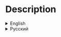 <h1>Description</h1>
<details>
<summary>English</summary>
<h2>Information</h2>

The modpack adds new mechanics and features:
<ul>
		<li>New suits and cosmetics;</li>
		<li>Disabled the ability for dead players to vote to make the ship leave;</li>
		<li>Self-destruct system is activated when you remove the apparatus, also you now take damage with radiation from the apparatus;</li>
		<li>Mines/turrets attacking enemies;</li>
		<li>Added reserved slots for: flashlight, walkie-talkie, key;</li>
		<li>Ship is wider, added windows and skyboxes when in orbit;</li>
		<li>Added new emotes.</li>
</ul>

<h2>Modlist</h2>

|Mod                                                                                                          |Description                                                                                    |Author          |
|-------------------------------------------------------------------------------------------------------------|-----------------------------------------------------------------------------------------------|----------------|
|[Atomics Cosmetics](https://thunderstore.io/c/lethal-company/p/AtomicStudio/Atomics_Cosmetics/)              |Adds new cosmetics via the MoreCompany mod                                                     |AtomicStudio    |
|[Atomics Suits](https://thunderstore.io/c/lethal-company/p/AtomicStudio/Atomics_Suits/)                      |Adds some suits                                                                                |AtomicStudio    |
|[DisableShipVote](https://thunderstore.io/c/lethal-company/p/KoogeesMods/DisableShipVote/)                   |Disables the ability for dead players to vote to make the ship leave                           |KoogeesMods     |
|[Celestial Tint](https://thunderstore.io/c/lethal-company/p/sfDesat/Celestial_Tint/)                	      |Adds new visuals when in orbit                                                                 |sfDesat         |
|[FacilityMeltdown](https://thunderstore.io/c/lethal-company/p/loaforc/FacilityMeltdown/)                     |If the apparatus is removed, the self-destruct system is activated                             |loaforc         |
|[FairAI](https://thunderstore.io/c/lethal-company/p/TheFluff/FairAI/)                                        |Mines and turrets react to enemies                                                             |TheFluff        |
|[FasterItemDropship](https://thunderstore.io/c/lethal-company/p/FlipMods/FasterItemDropship/)                |Makes the Item Dropship arrive and leave faster                                                |FlipMods        |
|[FireExitFlip](https://thunderstore.io/c/lethal-company/p/PC/FireExitFlip/)                                  |When entering through fire exit this makes you turn away from the door                         |PC              |
|[HEV Suit](https://thunderstore.io/c/lethal-company/p/Dunn/HEV_Suit/)                                        |Adds HEV Suit from Half Life 1                                                                 |Dunn            |
|[HidePlayerNames](https://thunderstore.io/c/lethal-company/p/Monkeytype/HidePlayerNames/)                    |Hide player names                                                                              |Monkeytype      |
|[Hold Scan Button](https://thunderstore.io/c/lethal-company/p/FutureSavior/Hold_Scan_Button/)                |Allows you to hold the scan button to continuously keep scanning                               |FutureSavior    |
|[LethalRadiation](https://thunderstore.io/c/lethal-company/p/gamehog44/LethalRadiation/)                     |Adds repercussions for removing the apparatus. Including: damage every hour, and screen blur   |gamehog44       |
|[Matty Fixes](https://thunderstore.io/c/lethal-company/p/mattymatty/Matty_Fixes/)                            |A collection of Fixes for the vanilla game, with focus on vanilla compatibility                |mattymatty      |
|[More Suits](https://thunderstore.io/c/lethal-company/p/x753/More_Suits/)                                    |Adds more suits to choose from, and can be used as a library to load your own suits!           |x753            |
|[MoreItems](https://thunderstore.io/c/lethal-company/p/Drakorle/MoreItems/)                                  |Changes the max amount of items that the game saves from 45 to 999                             |Drakorle        |
|[Moved Magnet Switch](https://thunderstore.io/c/lethal-company/p/AtomicStudio/Moved_Magnet_Switch/)          |Changes the position of the magnet switch                                                      |AtomicStudio    |
|[NikkisCosmeticKingdom](https://thunderstore.io/c/lethal-company/p/Nikki/NikkisCosmeticKingdom/)             |Adds new cosmetics via the MoreCompany mod                                                     |Nikki           |
|[NoAll2Handed](https://thunderstore.io/c/lethal-company/p/MettaurSp/NoAll2Handed/)                           |On dungeon generation with a fixed item type, reroll if its two handed                         |MettaurSp       |
|[OrbitRecharge](https://thunderstore.io/c/lethal-company/p/mrov/OrbitRecharge/)                              |Automatically recharge all items on ship when going into orbit                                 |mrov            |
|[ReservedFlashlightSlot](https://thunderstore.io/c/lethal-company/p/FlipMods/ReservedFlashlightSlot/)        |Gives a dedicated Flashlight slot                                                              |FlipMods        |
|[ReservedItemSlotCore](https://thunderstore.io/c/lethal-company/p/FlipMods/ReservedItemSlotCore/)            |The core mod for all ReservedItemSlot mods                                                     |FlipMods        |
|[ReservedUtilitySlot](https://thunderstore.io/c/lethal-company/p/FlipMods/ReservedUtilitySlot/)              |Gives a dedicated Utility slot. Optional separate item slot for the key                        |FlipMods        |
|[ReservedWalkieSlot](https://thunderstore.io/c/lethal-company/p/FlipMods/ReservedWalkieSlot/)                |Gives a dedicated Walkie slot                                                                  |FlipMods        |
|[ShipWindows](https://thunderstore.io/c/lethal-company/p/TestAccount666/ShipWindows/)                        |Adds glass windows to the ship so you can see what's going on outside                          |TestAccount666  |
|[SimpleCompany](https://thunderstore.io/c/lethal-company/p/Smxrez/SimpleCompany/)                            |Adds new cosmetics via the MoreCompany mod                                                     |Smxrez          |
|[SuitSaver](https://thunderstore.io/c/lethal-company/p/Hexnet111/SuitSaver/)                                 |A plugin for saving your last used suit                                                        |Hexnet111       |
|[TooManyEmotes](https://thunderstore.io/c/lethal-company/p/FlipMods/TooManyEmotes/)                          |This mod adds a ton of new emotes to the game, which can be purchased in the store             |FlipMods        |
|[Touchscreen](https://thunderstore.io/c/lethal-company/p/TheDeadSnake/Touchscreen/)                          |Allows players to interact with the ship monitor                                               |TheDeadSnake    |
|[Wider Ship Mod](https://thunderstore.io/c/lethal-company/p/mborsh/Wider_Ship_Mod/)                          |Makes the ship 'a little' wider for you and your stuff                                         |mborsh          |

<h2>Modpacks</h2>
<br>

[BigQuotaOperation](https://thunderstore.io/c/lethal-company/p/RebelSqu4d/BigQuotaOperation/) - modpack, in which the HUD is redesigned, added new moons, items, monsters and more (Included modpacks: BQO Core, BQO Vanilla Extended, BQO Nightmare, BQO LongWay).

[BQO Core](https://thunderstore.io/c/lethal-company/p/RebelSqu4d/BQO_Core/) - modpack focused on the vanilla experience, but with bugfixes and improvements

[BQO Vanilla Extended](https://thunderstore.io/c/lethal-company/p/RebelSqu4d/BQO_Vanilla_Extended/) - modpack that extends vanilla mechanics.

[BQO Nightmare](https://thunderstore.io/c/lethal-company/p/RebelSqu4d/BQO_Nightmare/) - more horror atmospheric and enemies.

[BQO LongWay](https://thunderstore.io/c/lethal-company/p/RebelSqu4d/BQO_LongWay/) - new moons, interiors, scrap and other.

<h2>Links</h2>

<h3>

[Discord server](https://discord.gg/SDY8KZ6g3P)
</h3>
</details>

<details>
<summary>Русский</summary>
<h2>Информация</h2>

Модпак добавляет новые механики и фишки:
<ul>
		<li>Новые костюмы и косметика;</li>
		<li>Отключена возможность для мёртвых игроков голосовать за досрочный взлёт корабля;</li>
		<li>При извлечении аппарата (генератора) активируется система самоуничтожения, также теперь вы получаете урон радиацией, получаемой от аппарата;</li>
		<li>Мины/турели атакуют врагов;</li>
		<li>Добавлены зарезервированные слоты для: фонарика, рации, ключа;</li>
		<li>Корабль стал шире, добавлены окна и скайбоксы при нахождении на орбите;</li>
		<li>Добавлены новые эмоции.</li>
</ul>

<h2>Список модов</h2>

|Мод                                                                                                          |Описание                                                                                       |Автор           |
|-------------------------------------------------------------------------------------------------------------|-----------------------------------------------------------------------------------------------|----------------|
|[Atomics Cosmetics](https://thunderstore.io/c/lethal-company/p/AtomicStudio/Atomics_Cosmetics/)              |Добавляет новую косметику в MoreCompany                                                        |AtomicStudio    |
|[Atomics Suits](https://thunderstore.io/c/lethal-company/p/AtomicStudio/Atomics_Suits/)                      |Добавляет несколько костюмов                                                                   |AtomicStudio    |
|[DisableShipVote](https://thunderstore.io/c/lethal-company/p/KoogeesMods/DisableShipVote/)                   |Отключает возможность голосования за преждевременный отлёт корабля у погибших игроков          |KoogeesMods     |
|[Celestial Tint](https://thunderstore.io/c/lethal-company/p/sfDesat/Celestial_Tint/)                	      |Добавляет новые визуальные эффекты на орбите                                                   |sfDesat         |
|[FacilityMeltdown](https://thunderstore.io/c/lethal-company/p/loaforc/FacilityMeltdown/)                     |Если извлечь аппарат, активируется система самоуничтожения                                     |loaforc         |
|[FairAI](https://thunderstore.io/c/lethal-company/p/TheFluff/FairAI/)                                        |Мины и турели реагируют на противников                                                         |TheFluff        |
|[FasterItemDropship](https://thunderstore.io/c/lethal-company/p/FlipMods/FasterItemDropship/)                |Делает доставку купленных предметов быстрее                                                    |FlipMods        |
|[FireExitFlip](https://thunderstore.io/c/lethal-company/p/PC/FireExitFlip/)                                  |Разворачивает вас от двери при входе через пожарную дверь                                      |PC              |
|[HEV Suit](https://thunderstore.io/c/lethal-company/p/Dunn/HEV_Suit/)                                        |Добавляет HEV костюм из Half Life 1                                                            |Dunn            |
|[HidePlayerNames](https://thunderstore.io/c/lethal-company/p/Monkeytype/HidePlayerNames/)                    |Скрывает ники игроков                                                                          |Monkeytype      |
|[Hold Scan Button](https://thunderstore.io/c/lethal-company/p/FutureSavior/Hold_Scan_Button/)                |Позволяет использовать сканер удерживая `ПКМ`                                                  |FutureSavior    |
|[LethalRadiation](https://thunderstore.io/c/lethal-company/p/gamehog44/LethalRadiation/)                     |Добавляет последствия при извлечении аппарата. Такие, как урон и размытый экран                |gamehog44       |
|[Matty Fixes](https://thunderstore.io/c/lethal-company/p/mattymatty/Matty_Fixes/)                            |Сборник исправлений для ванильной игры с упором на совместимость с ванильной версией           |mattymatty      |
|[More Suits](https://thunderstore.io/c/lethal-company/p/x753/More_Suits/)                                    |Добавляет больше костюмов. Также используется для загрузки других костюмов                     |x753            |
|[MoreItems](https://thunderstore.io/c/lethal-company/p/Drakorle/MoreItems/)                                  |Изменяет максимальное количество предметов, сохраняемых игрой, с 45 до 999                     |Drakorle        |
|[Moved Magnet Switch](https://thunderstore.io/c/lethal-company/p/AtomicStudio/Moved_Magnet_Switch/)          |Изменяет расположение переключателя магнита                                                    |AtomicStudio    |
|[NikkisCosmeticKingdom](https://thunderstore.io/c/lethal-company/p/Nikki/NikkisCosmeticKingdom/)             |Добавляет новую косметику в MoreCompany                                                        |Nikki           |
|[NoAll2Handed](https://thunderstore.io/c/lethal-company/p/MettaurSp/NoAll2Handed/)                           |При ивенте на одинаковые предметы отключает двуручнуе                                          |MettaurSp       |
|[OrbitRecharge](https://thunderstore.io/c/lethal-company/p/mrov/OrbitRecharge/)                              |Перезаряжает всё снаряжение на корабле при взлёте на орбиту (кроме предметов в сумке)          |mrov            |
|[ReservedFlashlightSlot](https://thunderstore.io/c/lethal-company/p/FlipMods/ReservedFlashlightSlot/)        |Добавляет отдельный слот для фонарика                                                          |FlipMods        |
|[ReservedItemSlotCore](https://thunderstore.io/c/lethal-company/p/FlipMods/ReservedItemSlotCore/)            |API для модов, добавляющих отдельные слоты для снаряжения                                      |FlipMods        |
|[ReservedUtilitySlot](https://thunderstore.io/c/lethal-company/p/FlipMods/ReservedUtilitySlot/)              |Добавляет отдельный слот для инструментов, а также слот для ключа                              |FlipMods        |
|[ReservedWalkieSlot](https://thunderstore.io/c/lethal-company/p/FlipMods/ReservedWalkieSlot/)                |Добавляет отдельный слот для рации                                                             |FlipMods        |
|[ShipWindows](https://thunderstore.io/c/lethal-company/p/TestAccount666/ShipWindows/)                        |Добавляет на корабль стеклянные окна, чтобы вы могли видеть, что происходит снаружи            |TestAccount666  |
|[SimpleCompany](https://thunderstore.io/c/lethal-company/p/Smxrez/SimpleCompany/)                            |Добавляет новую косметику в MoreCompany                                                        |Smxrez          |
|[SuitSaver](https://thunderstore.io/c/lethal-company/p/Hexnet111/SuitSaver/)                                 |Плагин, сохраняющий последний использованный костюм                                            |Hexnet111       |
|[TooManyEmotes](https://thunderstore.io/c/lethal-company/p/FlipMods/TooManyEmotes/)                          |Добавляет новые эмоции, которые можно купить в магазине                                        |FlipMods        |
|[Touchscreen](https://thunderstore.io/c/lethal-company/p/TheDeadSnake/Touchscreen/)                          |Позволяет взаимодействовать с экраном монитора делая его сенсорным                             |TheDeadSnake    |
|[Wider Ship Mod](https://thunderstore.io/c/lethal-company/p/mborsh/Wider_Ship_Mod/)                          |Расширяет площадь корабля                                                                      |mborsh          |

<h2>Другие сборки</h2>
<br>

[BigQuotaOperation](https://thunderstore.io/c/lethal-company/p/RebelSqu4d/BigQuotaOperation/) - сборка, в которой переработан HUD, добалвены новые луны, предметы, монстры и многое другое(Содержит сборки: BQO Core, BQO Vanilla Extended, BQO Nightmare, BQO LongWay).

[BQO Core](https://thunderstore.io/c/lethal-company/p/RebelSqu4d/BQO_Core/) - сборка, ориентированная на ванильный опыт, но с багфиксами и улучшениями.

[BQO Vanilla Extended](https://thunderstore.io/c/lethal-company/p/RebelSqu4d/BQO_Vanilla_Extended/) - сборка, расширяющая ванильные механики.

[BQO Nightmare](https://thunderstore.io/c/lethal-company/p/RebelSqu4d/BQO_Nightmare/) - больше хоррор атмосферы и врагов.

[BQO LongWay](https://thunderstore.io/c/lethal-company/p/RebelSqu4d/BQO_LongWay/) - новые луны, интерьеры, лом и прочее.

<h2>Ссылки</h2>

<h3>

[Discord сервер](https://discord.gg/SDY8KZ6g3P)
</h3>
</details>